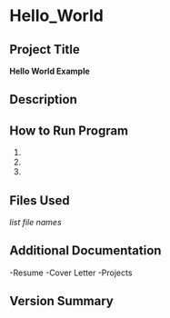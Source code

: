 # Hello_World
## Project Title
**Hello World Example**
## Description
## How to Run Program
1.
2.
3.
## Files Used
*list file names*
## Additional Documentation
-Resume
-Cover Letter
-Projects
## Version Summary
